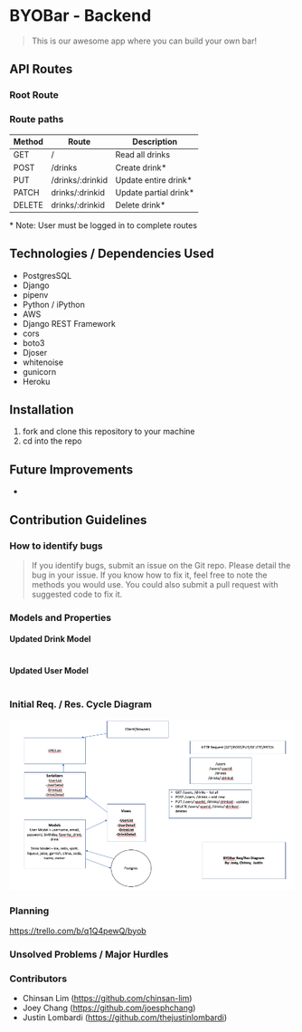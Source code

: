 # BYOBar - Backend

> This is our awesome app where you can build your own bar!

## API Routes

### Root Route

### Route paths

| Method | Route            | Description            |
| ------ | ---------------- | ---------------------- |
| GET    | /                | Read all drinks        |
| POST   | /drinks          | Create drink\*         |
| PUT    | /drinks/:drinkid | Update entire drink\*  |
| PATCH  | drinks/:drinkid  | Update partial drink\* |
| DELETE | drinks/:drinkid  | Delete drink\*         |

\* Note: User must be logged in to complete routes

## Technologies / Dependencies Used

- PostgresSQL
- Django
- pipenv
- Python / iPython
- AWS
- Django REST Framework
- cors
- boto3
- Djoser
- whitenoise
- gunicorn
- Heroku

## Installation

1. fork and clone this repository to your machine
2. cd into the repo

## Future Improvements

-

## Contribution Guidelines

### How to identify bugs

> If you identify bugs, submit an issue on the Git repo. Please detail the bug in your issue. If you know how to fix it, feel free to note the methods you would use. You could also submit a pull request with suggested code to fix it.

### Models and Properties

#### Updated Drink Model

```

```

#### Updated User Model

```

```

### Initial Req. / Res. Cycle Diagram

![Req/Res Diagram](./planning/BYOBar_Req_Res_Diagram.png)

### Planning

https://trello.com/b/q1Q4pewQ/byob

### Unsolved Problems / Major Hurdles

>

### Contributors

- Chinsan Lim (https://github.com/chinsan-lim)
- Joey Chang (https://github.com/joesphchang)
- Justin Lombardi (https://github.com/thejustinlombardi)
